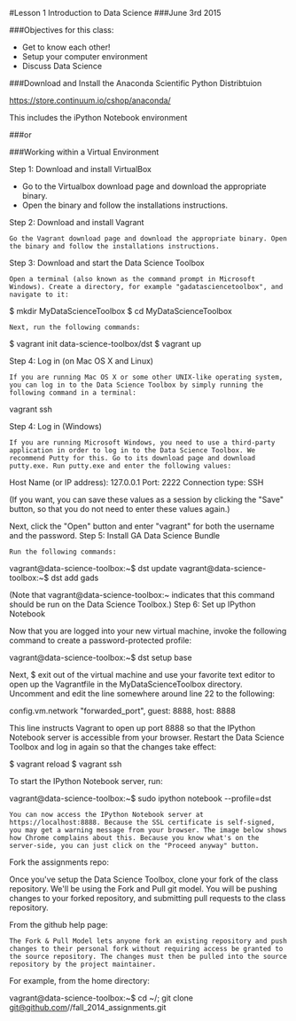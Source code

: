 #Lesson 1 Introduction to Data Science
###June 3rd 2015

###Objectives for this class:

- Get to know each other!
- Setup your computer environment
- Discuss Data Science

###Download and Install the Anaconda Scientific Python Distribtuion

https://store.continuum.io/cshop/anaconda/

This includes the iPython Notebook environment

###or

###Working within a Virtual Environment

Step 1: Download and install VirtualBox

 - Go to the Virtualbox download page and download the appropriate binary. 
 - Open the binary and follow the installations instructions.

Step 2: Download and install Vagrant

    Go the Vagrant download page and download the appropriate binary. Open the binary and follow the installations instructions.

Step 3: Download and start the Data Science Toolbox

    Open a terminal (also known as the command prompt in Microsoft Windows). Create a directory, for example "gadatasciencetoolbox", and navigate to it:

$ mkdir MyDataScienceToolbox
$ cd MyDataScienceToolbox

    Next, run the following commands:

$ vagrant init data-science-toolbox/dst
$ vagrant up

Step 4: Log in (on Mac OS X and Linux)

    If you are running Mac OS X or some other UNIX-like operating system, you can log in to the Data Science Toolbox by simply running the following command in a terminal:

vagrant ssh

Step 4: Log in (Windows)

    If you are running Microsoft Windows, you need to use a third-party application in order to log in to the Data Science Toolbox. We recommend Putty for this. Go to its download page and download putty.exe. Run putty.exe and enter the following values:

Host Name (or IP address): 127.0.0.1
Port: 2222
Connection type: SSH

(If you want, you can save these values as a session by clicking the "Save" button, so that you do not need to enter these values again.)

Next, click the "Open" button and enter "vagrant" for both the username and the password.
Step 5: Install GA Data Science Bundle

    Run the following commands:

vagrant@data-science-toolbox:~$ dst update
vagrant@data-science-toolbox:~$ dst add gads

(Note that vagrant@data-science-toolbox:~ indicates that this command should be run on the Data Science Toolbox.)
Step 6: Set up IPython Notebook

Now that you are logged into your new virtual machine, invoke the following command to create a password-protected profile:

vagrant@data-science-toolbox:~$ dst setup base

Next, $ exit out of the virtual machine and use your favorite text editor to open up the Vagrantfile in the MyDataScienceToolbox directory. Uncomment and edit the line somewhere around line 22 to the following:

config.vm.network "forwarded_port", guest: 8888, host: 8888

This line instructs Vagrant to open up port 8888 so that the IPython Notebook server is accessible from your browser. Restart the Data Science Toolbox and log in again so that the changes take effect:

$ vagrant reload
$ vagrant ssh

To start the IPython Notebook server, run:

vagrant@data-science-toolbox:~$ sudo ipython notebook --profile=dst

    You can now access the IPython Notebook server at https://localhost:8888. Because the SSL certificate is self-signed, you may get a warning message from your browser. The image below shows how Chrome complains about this. Because you know what's on the server-side, you can just click on the "Proceed anyway" button.

Fork the assignments repo:

Once you've setup the Data Science Toolbox, clone your fork of the class repository. We'll be using the Fork and Pull git model. You will be pushing changes to your forked repository, and submitting pull requests to the class repository.

From the github help page:

    The Fork & Pull Model lets anyone fork an existing repository and push changes to their personal fork without requiring access be granted to the source repository. The changes must then be pulled into the source repository by the project maintainer.

For example, from the home directory:

vagrant@data-science-toolbox:~$ cd ~/; git clone git@github.com/<my git handle>/fall_2014_assignments.git

